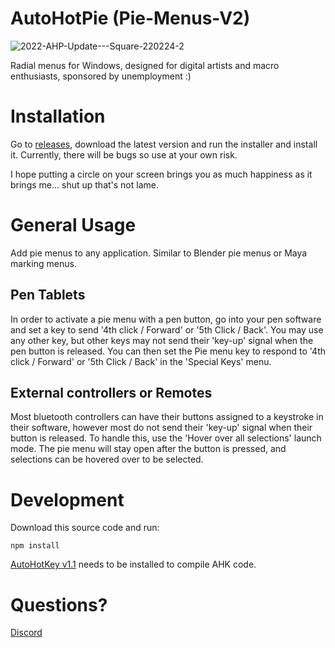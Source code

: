 # AutoHotPie (Pie-Menus-V2)

![2022-AHP-Update---Square-220224-2](https://user-images.githubusercontent.com/36665762/155584629-fd483863-2005-420f-ab3e-44369fe01884.gif)

Radial menus for Windows, designed for digital artists and macro enthusiasts, sponsored by unemployment :)

# Installation

Go to [releases](https://github.com/dumbeau/AutoHotPie/releases), download the latest version and run the installer and install it.  Currently, there will be bugs so use at your own risk.


I hope putting a circle on your screen brings you as much happiness as it brings me... shut up that's not lame.

# General Usage

Add pie menus to any application.  Similar to Blender pie menus or Maya marking menus.
## Pen Tablets
In order to activate a pie menu with a pen button, go into your pen software and set a key to send '4th click / Forward' or '5th Click / Back'.  You may use any other key, but other keys may not send their 'key-up' signal when the pen button is released.  You can then set the Pie menu key to respond to '4th click / Forward' or '5th Click / Back' in the 'Special Keys' menu.

## External controllers or Remotes
Most bluetooth controllers can have their buttons assigned to a keystroke in their software, however most do not send their 'key-up' signal when their button is released.  To handle this, use the 'Hover over all selections' launch mode.  The pie menu will stay open after the button is pressed, and selections can be hovered over to be selected.

# Development
Download this source code and run:
```
npm install
```
[AutoHotKey v1.1](https://www.autohotkey.com/) needs to be installed to compile AHK code.


# Questions?

[Discord](https://discord.gg/yszsupzR7d)
